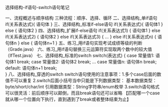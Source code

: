 选择结构-if语句-switch语句笔记



一、流程概述与顺序结构
    三种流程：顺序、选择、循环
二、选择结构_单if语句
    if(关系表达式){
      语句体
    }
三、选择结构_标准if-else语句
    if(关系表达式){
      语句体1
    } else {
      语句体2
    }
四、选择结构_扩展if-else语句
    if(关系表达式1) {
      语句体1
    } else if(关系表达式2) {
      语句体2
    } else if(关系表达式3) {
    ...
    } else if(关系表达式n) {
      语句体n
    } else {
      语句体n+1
    }
五、练习_用if语句实现考试成绩等级的判断（Grade.java）
六、练习_用if语句替换三元运算符实现取两个数中的较大值（IfTest.java）
七、选择结构_标准的switch
    switch(表达式) {
      case 常量值1:
        语句体1
        break;
      case 常量值2:
        语句体2
        break;
      ...
      case 常量值n:
        语句体n
        break;
      default:
        语句体n+1
        break;  
    }
八、选择结构_穿透的switch
    switch语句使用的注意事项：1.多个case后面的数值不可以重复
                            2.switch后面小括号当中只能是下列数据类型：
                              基本数据类型：byte/short/char/int
                              引用数据类型：String字符串/enum枚举
                            3.switch语句格式可以很灵活：前后顺序可以颠倒，而且break语句还可以省略
                            【匹配哪一个case就从哪一个位置向下执行，直到遇到了break或者整体结束为止】